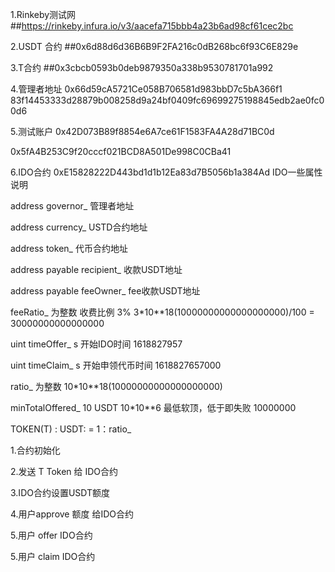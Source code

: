 1.Rinkeby测试网
##https://rinkeby.infura.io/v3/aacefa715bbb4a23b6ad98cf61cec2bc

2.USDT 合约
##0x6d88d6d36B6B9F2FA216c0dB268bc6f93C6E829e

3.T合约
##0x3cbcb0593b0deb9879350a338b9530781701a992


4.管理者地址
0x66d59cA5721Ce058B706581d983bbD7c5bA366f1
83f14453333d28879b008258d9a24bf0409fc69699275198845edb2ae0fc00d6


5.测试账户
0x42D073B89f8854e6A7ce61F1583FA4A28d71BC0d

0x5fA4B253C9f20cccf021BCD8A501De998C0CBa41

6.IDO合约
0xE15828222D443bd1d1b12Ea83d7B5056b1a384Ad
IDO一些属性说明

address governor_ 管理者地址

address currency_ USTD合约地址

address token_  代币合约地址

address payable recipient_  收款USDT地址

address payable feeOwner_  fee收款USDT地址

feeRatio_ 为整数  收费比例 3% 3*10**18(10000000000000000000)/100 =  30000000000000000
 
uint timeOffer_    s  开始IDO时间 1618827957
 
uint timeClaim_    s  开始申领代币时间  1618827657000

ratio_ 为整数  10*10**18(10000000000000000000)

minTotalOffered_ 10 USDT  10*10**6 最低软顶，低于即失败 10000000

TOKEN(T) :  USDT: = 1：ratio_


1.合约初始化

2.发送 T Token  给 IDO合约

3.IDO合约设置USDT额度

4.用户approve 额度 给IDO合约

5.用户 offer  IDO合约

5.用户 claim  IDO合约
